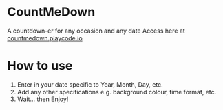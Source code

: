 # CountMeDown
A countdown-er for any occasion and any date
Access here at [countmedown.playcode.io](http://countmedown.playcode.io "CountMeDown")

# How to use
1. Enter in your date specific to Year, Month, Day, etc.
2. Add any other specifications e.g. background colour, time format, etc.
3. Wait... then Enjoy!